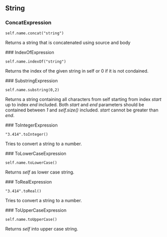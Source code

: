 ## String

### ConcatExpression


```
self.name.concat("string")
```

Returns a string that is concatenated using source and body
<div class="clearboth"></div>
### IndexOfExpression


```
self.name.indexOf("string")
```

Returns the index of the given string in self or 0 if it is not condained.
<div class="clearboth"></div>
### SubstringExpression


```
self.name.substring(0,2)
```

Returns a string containing all characters from self starting from index *start* up to index *end* included.
Both *start* and *end* parameters should be contained between *1* and *self.size()* included.
*start* cannot be greater than *end*.
<div class="clearboth"></div>
### ToIntegerExpression


```
"3.414".toInteger()
```

Tries to convert a string to a number.
<div class="clearboth"></div>
### ToLowerCaseExpression


```
self.name.toLowerCase()
```

Returns *self* as lower case string.
<div class="clearboth"></div>
### ToRealExpression


```
"3.414".toReal()
```

Tries to convert a string to a number.
<div class="clearboth"></div>
### ToUpperCaseExpression


```
self.name.toUpperCase()
```

Returns *self* into upper case string.
<div class="clearboth"></div>

